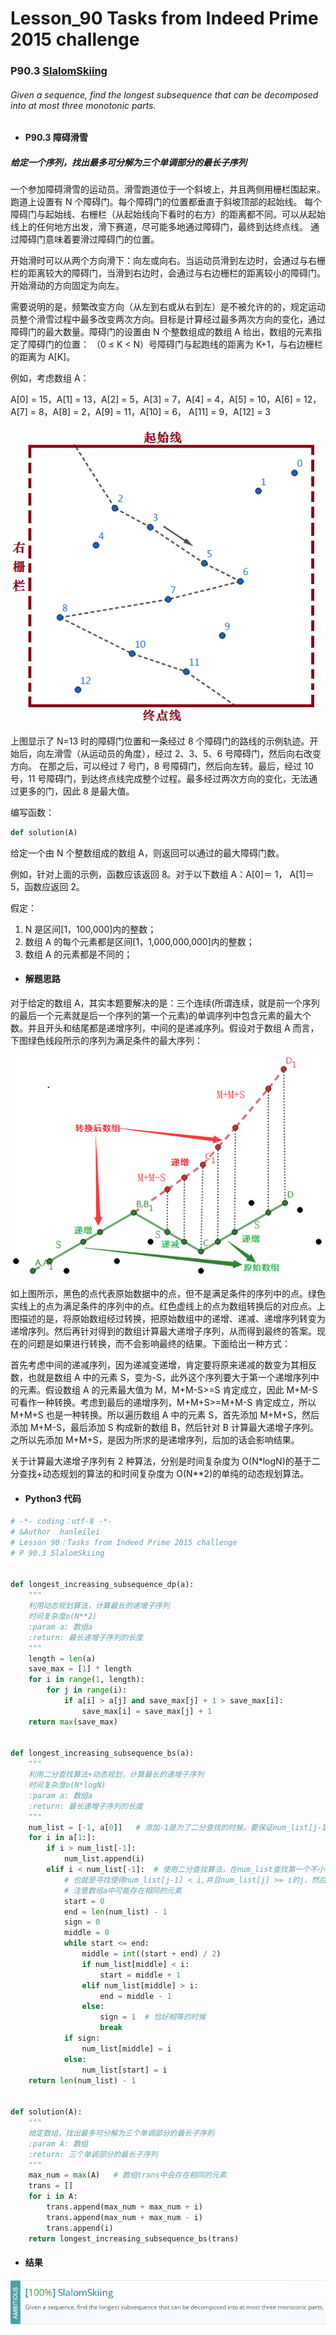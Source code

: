 # Lesson_90 Tasks from Indeed Prime 2015 challenge

### P90.3 [SlalomSkiing](https://app.codility.com/programmers/lessons/90-tasks_from_indeed_prime_2015_challenge/slalom_skiing/)

###### Given a sequence, find the longest subsequence that can be decomposed into at most three monotonic parts.

- #### P90.3 障碍滑雪

##### 给定一个序列，找出最多可分解为三个单调部分的最长子序列

一个参加障碍滑雪的运动员。滑雪跑道位于一个斜坡上，并且两侧用栅栏围起来。跑道上设置有 N 个障碍门。每个障碍门的位置都垂直于斜坡顶部的起始线。
每个障碍门与起始线、右栅栏（从起始线向下看时的右方）的距离都不同。可以从起始线上的任何地方出发，滑下赛道，尽可能多地通过障碍门，最终到达终点线。
通过障碍门意味着要滑过障碍门的位置。

开始滑时可以从两个方向滑下：向左或向右。当运动员滑到左边时，会通过与右栅栏的距离较大的障碍门，当滑到右边时，会通过与右边栅栏的距离较小的障碍门。开始滑动的方向固定为向左。

需要说明的是，频繁改变方向（从左到右或从右到左）是不被允许的的，规定运动员整个滑雪过程中最多改变两次方向。目标是计算经过最多两次方向的变化，通过障碍门的最大数量。障碍门的设置由 N 个整数组成的数组 A 给出，数组的元素指定了障碍门的位置：
（0 ≤ K < N）号障碍门与起跑线的距离为 K+1，与右边栅栏的距离为 A[K]。

例如，考虑数组 A：

A[0] = 15，A[1] = 13，A[2] = 5，A[3] = 7，A[4] = 4，A[5] = 10，A[6] = 12，A[7] = 8，A[8] = 2，A[9] = 11，A[10] = 6，
A[11] = 9，A[12] = 3

![image](https://github.com/hanleilei/codility_lession/blob/master/L90_Tasks%20from%20Indeed%20Prime%202015%20challenge/90.3.11.png)

上图显示了 N=13 时的障碍门位置和一条经过 8 个障碍门的路线的示例轨迹。开始后，向左滑雪（从运动员的角度），经过 2、3、5、6 号障碍门，然后向右改变方向。
在那之后，可以经过 7 号门，8 号障碍门，然后向左转。最后，经过 10 号，11 号障碍门，到达终点线完成整个过程。最多经过两次方向的变化，无法通过更多的门，因此 8 是最大值。

编写函数：

```python
def solution(A)
```

给定一个由 N 个整数组成的数组 A，则返回可以通过的最大障碍门数。

例如，针对上面的示例，函数应该返回 8。对于以下数组 A：A[0]＝ 1， A[1]＝ 5，函数应返回 2。

假定：

1. N 是区间[1，100,000]内的整数；
2. 数组 A 的每个元素都是区间[1，1,000,000,000]内的整数；
3. 数组 A 的元素都是不同的；

- #### 解题思路

对于给定的数组 A，其实本题要解决的是：三个连续(所谓连续，就是前一个序列的最后一个元素就是后一个序列的第一个元素)的单调序列中包含元素的最大个数。并且开头和结尾都是递增序列，中间的是递减序列。假设对于数组 A 而言，下图绿色线段所示的序列为满足条件的最大序列：

![image](https://github.com/hanleilei/codility_lession/blob/master/L90_Tasks%20from%20Indeed%20Prime%202015%20challenge/90.3.2.png)

如上图所示，黑色的点代表原始数据中的点，但不是满足条件的序列中的点。绿色实线上的点为满足条件的序列中的点。红色虚线上的点为数组转换后的对应点。上图描述的是，将原始数组经过转换，把原始数组中的递增、递减、递增序列转变为递增序列。然后再针对得到的数组计算最大递增子序列，从而得到最终的答案。现在的问题是如果进行转换，而不会影响最终的结果。下面给出一种方式：

首先考虑中间的递减序列，因为递减变递增，肯定要将原来递减的数变为其相反数，也就是数组 A 中的元素 S，变为-S，此外这个序列要大于第一个递增序列中的元素。假设数组 A 的元素最大值为 M，M+M-S>=S 肯定成立，因此 M+M-S 可看作一种转换。考虑到最后的递增序列，M+M+S>=M+M-S 肯定成立，所以 M+M+S 也是一种转换。所以遍历数组 A 中的元素 S，首先添加 M+M+S，然后添加 M+M-S，最后添加 S 构成新的数组 B，然后针对 B 计算最大递增子序列。之所以先添加 M+M+S，是因为所求的是递增序列，后加的话会影响结果。

关于计算最大递增子序列有 2 种算法，分别是时间复杂度为 O(N\*logN)的基于二分查找+动态规划的算法的和时间复杂度为 O(N\*\*2)的单纯的动态规划算法。

- #### Python3 代码

```python
# -*- coding：utf-8 -*-
# &Author  hanleilei
# Lesson 90：Tasks from Indeed Prime 2015 challenge
# P 90.3 SlalomSkiing


def longest_increasing_subsequence_dp(a):
    """
    利用动态规划算法，计算最长的递增子序列
    时间复杂度o(N**2)
    :param a: 数组a
    :return: 最长递增子序列的长度
    """
    length = len(a)
    save_max = [1] * length
    for i in range(1, length):
        for j in range(i):
            if a[i] > a[j] and save_max[j] + 1 > save_max[i]:
                save_max[i] = save_max[j] + 1
    return max(save_max)


def longest_increasing_subsequence_bs(a):
    """
    利用二分查找算法+动态规划，计算最长的递增子序列
    时间复杂度o(N*logN)
    :param a: 数组a
    :return: 最长递增子序列的长度
    """
    num_list = [-1, a[0]]   # 添加-1是为了二分查找的时候，要保证num_list[j-1]是存在的
    for i in a[1:]:
        if i > num_list[-1]:
            num_list.append(i)
        elif i < num_list[-1]:  # 使用二分查找算法，在num_list查找第一个不小于i的数，并替换之
            # 也就是寻找使得num_list[j-1] < i,并且num_list[j] >= i的j，然后令num_list[j] = i
            # 注意数组a中可能存在相同的元素
            start = 0
            end = len(num_list) - 1
            sign = 0
            middle = 0
            while start <= end:
                middle = int((start + end) / 2)
                if num_list[middle] < i:
                    start = middle + 1
                elif num_list[middle] > i:
                    end = middle - 1
                else:
                    sign = 1  # 恰好相等的时候
                    break
            if sign:
                num_list[middle] = i
            else:
                num_list[start] = i
    return len(num_list) - 1


def solution(A):
    """
    给定数组，找出最多可分解为三个单调部分的最长子序列
    :param A: 数组
    :return: 三个单调部分的最长子序列
    """
    max_num = max(A)   # 数组trans中会存在相同的元素
    trans = []
    for i in A:
        trans.append(max_num + max_num + i)
        trans.append(max_num + max_num - i)
        trans.append(i)
    return longest_increasing_subsequence_bs(trans)
```

- #### 结果

![image](https://github.com/hanleilei/codility_lession/blob/master/L90_Tasks%20from%20Indeed%20Prime%202015%20challenge/90.3.png)
